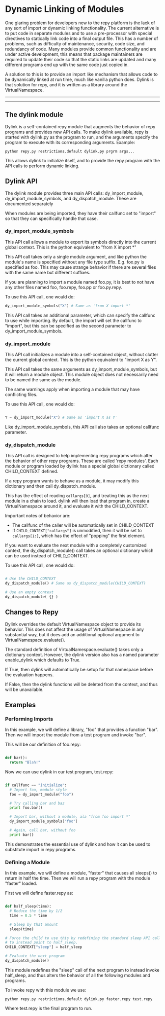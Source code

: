 # Dynamic Linking of Modules

One glaring problem for developers new to the repy platform is the lack of any sort of import or dynamic linking functionality.
The current alternative is to put code in separate modules and to use a pre-processor with special directives to statically link code into a final output file. This has a number of problems, such as difficulty of maintenance, security, code size, and redundancy of code. Many modules provide common functionality and are under active development, this means that package maintainers are required to update their code so that the static links are updated and many different programs end up with the same code just copied in.

A solution to this is to provide an import like mechanism that allows code to be dynamically linked at run time, much like vanilla python does.
Dylink is that solution for repy, and it is written as a library around the VirtualNamespace.

----

----

## The dylink module

Dylink is a self-contained repy module that augments the behavior of repy programs and provides new API calls.
To make dylink available, repy is started with dylink.py as the program to run, and the arguments specify the program
to execute with its corresponding arguments. Example:

```
python repy.py restrictions.default dylink.py prgrm args...
```

This allows dylink to initialize itself, and to provide the repy program with the API calls to perform dynamic linking.




## Dylink API

The dylink module provides three main API calls: dy_import_module, dy_import_module_symbols, and dy_dispatch_module.
These are documented separately

When modules are being imported, they have their callfunc set to "import" so that they can specifically
handle that case.




### dy_import_module_symbols

This API call allows a module to export its symbols directly into the current global context.
This is the python equivalent to "from X import *"

This API call takes only a single module argument, and like python the module's name is
specified without any file type suffix. E.g. foo.py is specified as foo. This may cause strange
behavior if there are several files with the same name but different suffixes. 

If you are planning to import a module named foo.py, it is best to not have any other files named
foo, foo.repy, foo.pp or foo.py.repy.

To use this API call, one would do:
```python
dy_import_module_symbols("X") # Same as 'from X import *'
```

This API call takes an additional parameter, which can specify the callfunc to use while importing.
By default, the import will set the callfunc to "import", but this can be specified as the second parameter
to dy_import_module_symbols.




### dy_import_module

This API call initializes a module into a self-contained object, without clutter the current global context.
This is the python equivalent to "import X as Y".

This API call takes the same arguments as dy_import_module_symbols, but it will return a module object.
This module object does not necessarily need to be named the same as the module.

The same warnings apply when importing a module that may have conflicting files.

To use this API call, one would do:
```python

Y = dy_import_module("X") # Same as 'import X as Y'
```

Like dy_import_module_symbols, this API call also takes an optional callfunc parameter.





### dy_dispatch_module

This API call is designed to help implementing repy programs which alter the behavior of other
repy programs. These are called 'repy modules'. Each module or program loaded by
dylink has a special global dictionary called CHILD_CONTEXT defined.

If a repy program wants to behave as a module, it may modify this dictionary and then call
dy_dispatch_module.

This has the effect of reading `callargs[0]`, and treating this as the next module in a chain to load.
dylink will then load that program in, create a VirtualNamespace around it, and evaluate it with
the CHILD_CONTEXT.

Important notes of behavior are:
 * The callfunc of the caller will be automatically set in CHILD_CONTEXT
 * If `CHILD_CONTEXT["callargs"]` is unmodified, then it will be set to `callargs[1:]`, which has the effect of "popping" the first element.

If you want to evaluate the next module with a completely customized context, the dy_dispatch_module() call takes
an optional dictionary which can be used instead of CHILD_CONTEXT. 

To use this API call, one would do:
```python

# Use the CHILD_CONTEXT
dy_dispatch_module() # Same as dy_dispatch_module(CHILD_CONTEXT)

# Use an empty context
dy_dispatch_module( {} )

```






## Changes to Repy

Dylink overrides the default VirtualNamespace object to provide its behavior.
This does not affect the usage of VirtualNamespace in any substantial way, but
it does add an additional optional argument to VirtualNamespace.evaluate().

The standard definition of VirtualNamespace.evaluate() takes only a 
dictionary context. However, the dylink version also has a named parameter
enable_dylink which defaults to True.

If True, then dylink will automatically be setup for that namespace before the evaluation happens. 

If False, then the dylink functions will be deleted from the context, and thus will be unavailable.




## Examples




### Performing Imports

In this example, we will define a library, "foo" that provides a function "bar". Then we will import the module from a test program and invoke "bar".

This will be our definition of foo.repy:

```python

def bar():
  return "Blah!"

```

Now we can use dylink in our test program, test.repy:

```python

if callfunc == "initialize":
  # Import foo, module style
  foo = dy_import_module("foo")

  # Try calling bar and baz
  print foo.bar()

  # Import bar, without a module, ala "from foo import *"
  dy_import_module_symbols("foo")

  # Again, call bar, without foo
  print bar()

```

This demonstrates the essential use of dylink and how it can be used to substitute import in repy programs.




### Defining a Module

In this example, we will define a module, "faster" that causes all sleeps() to return in half the time.
Then we will run a repy program with the module "faster" loaded.

First we will define faster.repy as:

```python

def half_sleep(time):
  # Reduce the time by 1/2
  time = 0.5 * time

  # Sleep by that amount
  sleep(time)

# Force the child to use this by redefining the standard sleep API call
# to instead point to half_sleep.
CHILD_CONTEXT["sleep"] = half_sleep

# Evaluate the next program
dy_dispatch_module()

```

This module redefines the "sleep" call of the next program to instead invoke half_sleep,
and thus alters the behavior of all the following modules and programs.

To invoke repy with this module we use:
```
python repy.py restrictions.default dylink.py faster.repy test.repy
```

Where test.repy is the final program to run.


